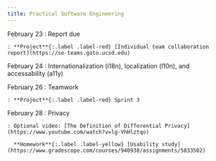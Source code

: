 ```yaml
---
title: Practical Software Engineering
---
```


February 23
: Report due

    : **Project**{:.label .label-red} [Individual team collaboration report](https://se-teams.goto.ucsd.edu)

February 24
: Internationalization (i18n), localization (l10n), and accessability (a11y)

February 26
: Teamwork

    : **Project**{:.label .label-red} Sprint 3

February 28
: Privacy

    : Optional video: [The Definition of Differential Privacy](https://www.youtube.com/watch?v=lg-VhHlztqo)

      **Homework**{:.label .label-yellow} [Usability study](https://www.gradescope.com/courses/940938/assignments/5833502)
